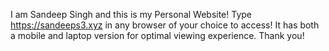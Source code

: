 I am Sandeep Singh and this is my Personal Website!
Type https://sandeeps3.xyz in any browser of your choice to access!
It has both a mobile and laptop version for optimal viewing experience.
Thank you!
